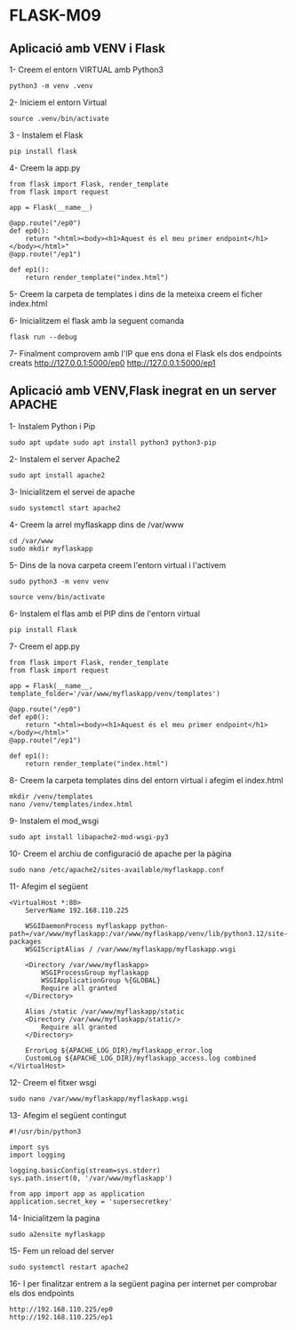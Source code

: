 # FLASK-M09

## Aplicació amb VENV i Flask
1- Creem el entorn VIRTUAL amb Python3

    python3 -m venv .venv

2- Iniciem el entorn Virtual

    source .venv/bin/activate

3 - Instalem el Flask

    pip install flask

4- Creem la app.py

    from flask import Flask, render_template
    from flask import request

    app = Flask(__name__)

    @app.route("/ep0")
    def ep0():
        return "<html><body><h1>Aquest és el meu primer endpoint</h1></body></html>"
    @app.route("/ep1")

    def ep1():
        return render_template("index.html")

5- Creem la carpeta de templates i dins de la meteixa creem el ficher index.html

6- Inicialitzem el flask amb la seguent comanda

    flask run --debug

7- Finalment comprovem amb l'IP que ens dona el Flask els dos endpoints creats
    http://127.0.0.1:5000/ep0
    http://127.0.0.1:5000/ep1

## Aplicació amb VENV,Flask inegrat en un server APACHE

1- Instalem Python i Pip
    
    sudo apt update sudo apt install python3 python3-pip

2- Instalem el server Apache2

    sudo apt install apache2

3- Inicialitzem el servei de apache

    sudo systemctl start apache2

4- Creem la arrel myflaskapp dins de /var/www

    cd /var/www
    sudo mkdir myflaskapp

5- Dins de la nova carpeta creem l'entorn virtual i l'activem

    sudo python3 -m venv venv
    
    source venv/bin/activate

6- Instalem el flas amb el PIP dins de l'entorn virtual

    pip install Flask

7- Creem el app.py

    from flask import Flask, render_template
    from flask import request

    app = Flask(__name__, template_folder='/var/www/myflaskapp/venv/templates')

    @app.route("/ep0")
    def ep0():
        return "<html><body><h1>Aquest és el meu primer endpoint</h1></body></html>"
    @app.route("/ep1")

    def ep1():
        return render_template("index.html")
    
8- Creem la carpeta templates dins del entorn virtual i afegim el index.html

    mkdir /venv/templates
    nano /venv/templates/index.html


9- Instalem el mod_wsgi

    sudo apt install libapache2-mod-wsgi-py3

10- Creem el archiu de configuració de apache per la pàgina

    sudo nano /etc/apache2/sites-available/myflaskapp.conf

11- Afegim el següent

    <VirtualHost *:80>
        ServerName 192.168.110.225

        WSGIDaemonProcess myflaskapp python-path=/var/www/myflaskapp:/var/www/myflaskapp/venv/lib/python3.12/site-packages
        WSGIScriptAlias / /var/www/myflaskapp/myflaskapp.wsgi

        <Directory /var/www/myflaskapp>
            WSGIProcessGroup myflaskapp
            WSGIApplicationGroup %{GLOBAL}
            Require all granted
        </Directory>

        Alias /static /var/www/myflaskapp/static
        <Directory /var/www/myflaskapp/static/>
            Require all granted
        </Directory>

        ErrorLog ${APACHE_LOG_DIR}/myflaskapp_error.log
        CustomLog ${APACHE_LOG_DIR}/myflaskapp_access.log combined
    </VirtualHost>

12- Creem el fitxer wsgi

    sudo nano /var/www/myflaskapp/myflaskapp.wsgi

13- Afegim el següent contingut

    #!/usr/bin/python3

    import sys
    import logging

    logging.basicConfig(stream=sys.stderr)
    sys.path.insert(0, '/var/www/myflaskapp')

    from app import app as application
    application.secret_key = 'supersecretkey'

14- Inicialitzem la pagina

    sudo a2ensite myflaskapp

15- Fem un reload del server

    sudo systemctl restart apache2

16- I per finalitzar entrem a la següent pagina per internet per comprobar els dos endpoints

    http://192.168.110.225/ep0
    http://192.168.110.225/ep1


